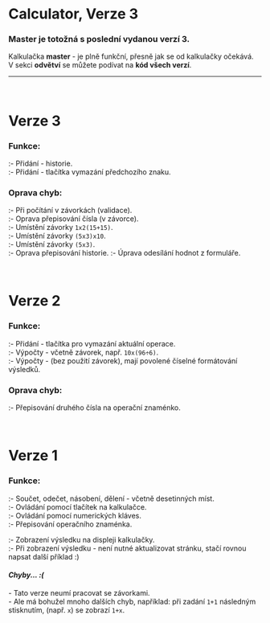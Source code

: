 # Calculator, Verze 3
### **Master** je totožná s poslední vydanou **verzí 3**. 

Kalkulačka **master** - je plně funkční, přesně jak se od kalkulačky očekává.  
V sekci **odvětví** se můžete podívat na **kód všech verzí**.  

---

<br>

# **Verze 3**
### **Funkce:**
\:- Přidání - historie.  
\:- Přidání - tlačítka vymazání předchozího znaku.   
### **Oprava chyb:**
\:- Při počítání v závorkách (validace).  
\:- Oprava přepisování čísla (v závorce).  
\:- Umístění závorky ``1x2(15+15)``.  
\:- Umístění závorky ``(5x3)x10``.  
\:- Umístění závorky ``(5x3)``.  
\:- Oprava přepisování historie.
\:- Úprava odesílání hodnot z formuláře.

<br>

# **Verze 2**
### **Funkce:**
\:- Přidání - tlačítka pro vymazání aktuální operace.  
\:- Výpočty - včetně závorek, např. ``10x(96÷6)``.   
\:- Výpočty - (bez použití závorek), mají povolené číselné formátování výsledků.   
### **Oprava chyb:**
\:- Přepisování druhého čísla na operační znaménko.

<br>

# **Verze 1**
### **Funkce:**
\:- Součet, odečet, násobení, dělení - včetně desetinných míst.  
\:- Ovládání pomocí tlačítek na kalkulačce.  
\:- Ovládání pomocí numerických kláves.  
\:- Přepisování operačního znaménka. 

\:- Zobrazení výsledku na displeji kalkulačky.  
\:- Při zobrazení výsledku - není nutné aktualizovat stránku, stačí rovnou napsat další příklad :)    

#### _Chyby... :(_
\- Tato verze neumí pracovat se závorkami.  
\- Ale má bohužel mnoho dalších chyb, například: při zadání ``1+1`` následným stisknutím, (např. ``x``) se zobrazí ``1+x``.    
